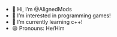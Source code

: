 - 👋 Hi, I’m @AlignedMods
- 👀 I’m interested in programming games!
- 🌱 I’m currently learning c++!
- 😄 Pronouns: He/Him

<!---
AlignedMods/AlignedMods is a ✨ special ✨ repository because its `README.md` (this file) appears on your GitHub profile.
You can click the Preview link to take a look at your changes.
--->
